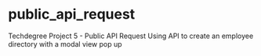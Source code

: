 # public_api_request
Techdegree Project 5 - Public API Request
Using API to create an employee directory with a modal view pop up
